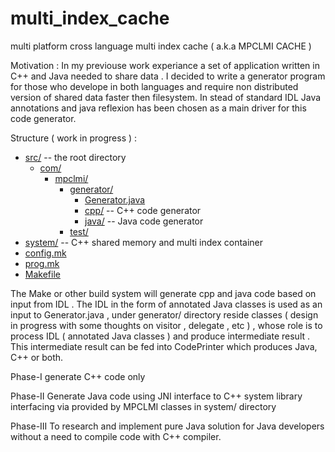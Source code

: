 # multi_index_cache
multi platform cross language multi index cache ( a.k.a MPCLMI CACHE )

Motivation :
In my previouse work experiance a set of application written in C++ and Java needed 
to share data .
I decided to write a generator program for those who develope in both languages and require non distributed 
version of shared data faster then filesystem.
In stead of standard IDL Java annotations and java reflexion has been chosen as 
a main driver for this code generator.


Structure ( work in progress ) :
* [src/](../../tree/dev/src/) -- the root directory
   * [com/](../../tree/dev/src/com/)
      * [mpclmi/](../../tree/dev/src/com/mpclmi/)
        * [generator/](../../tree/dev/src/com/mpclmi/generator/) 
            * [Generator.java](../../tree/dev/src/com/mpclmi/generator/Generator.java) 
            * [cpp/](../../tree/dev/src/com/mpclmi/generator/cpp/) -- C++ code generator
            * [java/](../../tree/dev/src/com/mpclmi/generator/java) -- Java code generator
        * [test/](../../tree/dev/src/com/mpclmi/test/)
* [system/](../../tree/dev/src/system/) -- C++ shared memory and multi index container 
* [config.mk](../../tree/dev/config.mk)
* [prog.mk](../../tree/dev/src/prog.mk)
* [Makefile](../../tree/dev/src/Makefile)


The Make or other build system will generate cpp and java code based on input from IDL .
The IDL in the form of annotated Java classes is used as an input to Generator.java , under generator/ directory 
reside classes ( design in progress with some thoughts on visitor , delegate , etc ) , 
whose role is to process IDL ( annotated Java classes ) and produce intermediate result . 
This intermediate result can be fed into CodePrinter which produces Java, C++ or both.

Phase-I 
generate C++ code only

Phase-II 
Generate Java code using JNI interface to C++ system library interfacing via provided by MPCLMI classes in 
system/ directory

Phase-III
To research and implement pure Java solution for Java developers without a need to compile code with C++ compiler.


